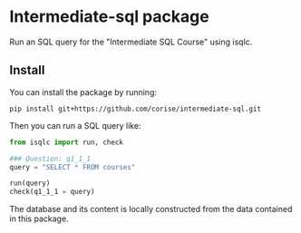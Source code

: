 # Intermediate-sql package

Run an SQL query for the "Intermediate SQL Course" using isqlc.

## Install

You can install the package by running:

```
pip install git+https://github.com/corise/intermediate-sql.git
```

Then you can run a SQL query like:

```Python
from isqlc import run, check

### Question: q1_1_1
query = "SELECT * FROM courses"

run(query)
check(q1_1_1 = query)
```

The database and its content is locally constructed from the data contained in this package.
